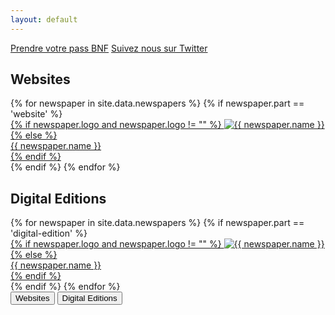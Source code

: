 ```yaml
---
layout: default
---
```

<div class="announcement-banner">
  <div class="banner-content">
    <a href="https://inscriptionbilletterie.bnf.fr/" class="banner-button">Prendre votre pass BNF</a>
    <a href="https://x.com/constant_des" target="_blank" rel="noopener noreferrer" class="banner-button">Suivez nous sur Twitter</a>
  </div>
</div>

<div class="news-container">
  <div class="news-section active" id="websites">
    <h2 class="section-title">Websites</h2>
    <div class="container">
      {% for newspaper in site.data.newspapers %}
        {% if newspaper.part == 'website' %}
          <a href="{{ newspaper.url }}" target="_blank" rel="noopener noreferrer" class="tile-link">
            <div class="tile">
              {% if newspaper.logo and newspaper.logo != "" %}
                <img src="{{ newspaper.logo }}" alt="{{ newspaper.name }}" class="logo">
              {% else %}
                <div class="newspaper-name">{{ newspaper.name }}</div>
              {% endif %}
            </div>
          </a>
        {% endif %}
      {% endfor %}
    </div>
  </div>

  <div class="news-section" id="digital-editions">
    <h2 class="section-title">Digital Editions</h2>
    <div class="container">
      {% for newspaper in site.data.newspapers %}
        {% if newspaper.part == 'digital-edition' %}
          <a href="{{ newspaper.url }}" target="_blank" rel="noopener noreferrer" class="tile-link">
            <div class="tile">
              {% if newspaper.logo and newspaper.logo != "" %}
                <img src="{{ newspaper.logo }}" alt="{{ newspaper.name }}" class="logo">
              {% else %}
                <div class="newspaper-name">{{ newspaper.name }}</div>
              {% endif %}
            </div>
          </a>
        {% endif %}
      {% endfor %}
    </div>
  </div>
</div>

<div class="tabs">
  <button class="tab-btn active" data-target="websites">Websites</button>
  <button class="tab-btn" data-target="digital-editions">Digital Editions</button>
</div>

